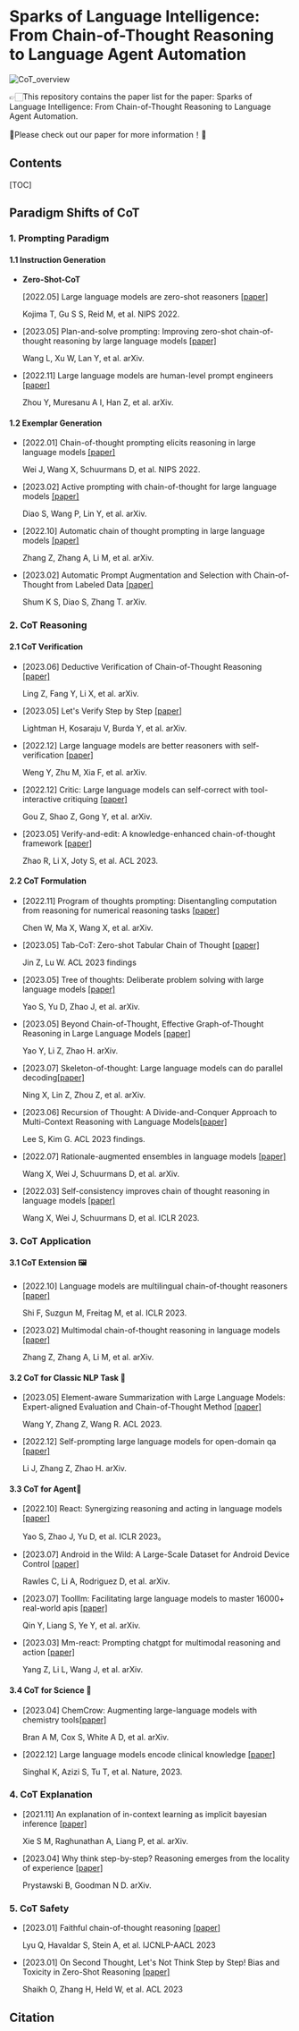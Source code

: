 # Sparks of Language Intelligence: From Chain-of-Thought Reasoning to Language Agent Automation

![CoT_overview](fig\CoT_overview.png)

👉🏻This repository contains the paper list for the paper: Sparks of Language Intelligence: From Chain-of-Thought Reasoning to Language Agent Automation. 

👀Please check out our paper for more information！🫡

## Contents

[TOC]



## Paradigm Shifts of CoT

### 1. Prompting Paradigm

#### 1.1 Instruction Generation

- **Zero-Shot-CoT**

  [2022.05]  Large language models are zero-shot reasoners [[paper]](https://arxiv.org/abs/2205.11916)

  Kojima T, Gu S S, Reid M, et al. NIPS 2022.

- [2023.05] Plan-and-solve prompting: Improving zero-shot chain-of-thought reasoning by large language models [[paper]](https://arxiv.org/abs/2305.04091)

  Wang L, Xu W, Lan Y, et al. arXiv. 

- [2022.11] Large language models are human-level prompt engineers [[paper]](https://arxiv.org/abs/2211.01910)

  Zhou Y, Muresanu A I, Han Z, et al.  arXiv. 

#### 1.2 Exemplar Generation

- [2022.01] Chain-of-thought prompting elicits reasoning in large language models [[paper]](https://arxiv.org/abs/2201.11903)

  Wei J, Wang X, Schuurmans D, et al.  NIPS 2022.

- [2023.02] Active prompting with chain-of-thought for large language models [[paper]](https://arxiv.org/abs/2302.12246)

  Diao S, Wang P, Lin Y, et al.  arXiv.

- [2022.10] Automatic chain of thought prompting in large language models [[paper]](https://arxiv.org/abs/2210.03493)

  Zhang Z, Zhang A, Li M, et al. arXiv.

- [2023.02] Automatic Prompt Augmentation and Selection with Chain-of-Thought from Labeled Data [[paper]](https://arxiv.org/abs/2302.12822)

  Shum K S, Diao S, Zhang T. arXiv.

### 2. CoT Reasoning

#### 2.1 CoT Verification

- [2023.06] Deductive Verification of Chain-of-Thought Reasoning [[paper]]()

  Ling Z, Fang Y, Li X, et al. arXiv.

- [2023.05] Let's Verify Step by Step [[paper]](https://arxiv.org/abs/2305.20050)

  Lightman H, Kosaraju V, Burda Y, et al. arXiv.

- [2022.12] Large language models are better reasoners with self-verification [[paper]](https://arxiv.org/abs/2212.09561)

  Weng Y, Zhu M, Xia F, et al. arXiv.

- [2022.12] Critic: Large language models can self-correct with tool-interactive critiquing [[paper]](https://arxiv.org/abs/2305.11738)

  Gou Z, Shao Z, Gong Y, et al. arXiv.

- [2023.05] Verify-and-edit: A knowledge-enhanced chain-of-thought framework [[paper]](https://aclanthology.org/2023.acl-long.320/)

  Zhao R, Li X, Joty S, et al. ACL 2023.

#### 2.2 CoT Formulation

- [2022.11] Program of thoughts prompting: Disentangling computation from reasoning for numerical reasoning tasks [[paper]](https://arxiv.org/abs/2211.12588)

  Chen W, Ma X, Wang X, et al. arXiv.

- [2023.05] Tab-CoT: Zero-shot Tabular Chain of Thought [[paper]](https://aclanthology.org/2023.findings-acl.651/)

  Jin Z, Lu W.  ACL 2023 findings

- [2023.05]  Tree of thoughts: Deliberate problem solving with large language models [[paper]](https://arxiv.org/abs/2305.10601)

  Yao S, Yu D, Zhao J, et al. arXiv.

- [2023.05] Beyond Chain-of-Thought, Effective Graph-of-Thought Reasoning in Large Language Models [[paper]](https://arxiv.org/abs/2305.16582)

  Yao Y, Li Z, Zhao H. arXiv.

- [2023.07] Skeleton-of-thought: Large language models can do parallel decoding[[paper]](https://arxiv.org/abs/2307.15337)

  Ning X, Lin Z, Zhou Z, et al. arXiv.

- [2023.06] Recursion of Thought: A Divide-and-Conquer Approach to Multi-Context Reasoning with Language Models[[paper]](https://aclanthology.org/2023.findings-acl.40.pdf)

  Lee S, Kim G. ACL 2023 findings.

- [2022.07] Rationale-augmented ensembles in language models [[paper]](https://arxiv.org/abs/2207.00747)

  Wang X, Wei J, Schuurmans D, et al. arXiv.

- [2022.03] Self-consistency improves chain of thought reasoning in language models [[paper]](https://arxiv.org/abs/2203.11171)

  Wang X, Wei J, Schuurmans D, et al.  ICLR 2023.

### 3. CoT Application

#### 3.1 CoT Extension 🖼️

- [2022.10] Language models are multilingual chain-of-thought reasoners [[paper]](https://arxiv.org/abs/2210.03057)

  Shi F, Suzgun M, Freitag M, et al. ICLR 2023.

- [2023.02] Multimodal chain-of-thought reasoning in language models [[paper]](https://arxiv.org/abs/2302.00923)

  Zhang Z, Zhang A, Li M, et al. arXiv.

#### 3.2 CoT for Classic NLP Task 📖

- [2023.05] Element-aware Summarization with Large Language Models: Expert-aligned Evaluation and Chain-of-Thought Method [[paper]](https://aclanthology.org/2023.acl-long.482/)

  Wang Y, Zhang Z, Wang R.  ACL 2023.

- [2022.12] Self-prompting large language models for open-domain qa [[paper]](https://arxiv.org/abs/2212.08635)

  Li J, Zhang Z, Zhao H. arXiv.

#### 3.3 CoT for Agent🤖

- [2022.10] React: Synergizing reasoning and acting in language models [[paper]]()

  Yao S, Zhao J, Yu D, et al. ICLR 2023。

- [2023.07] Android in the Wild: A Large-Scale Dataset for Android Device Control [[paper]](https://arxiv.org/abs/2307.10088)

  Rawles C, Li A, Rodriguez D, et al. arXiv.

- [2023.07] Toolllm: Facilitating large language models to master 16000+ real-world apis [[paper]](https://arxiv.org/abs/2307.16789)

  Qin Y, Liang S, Ye Y, et al. arXiv.

- [2023.03] Mm-react: Prompting chatgpt for multimodal reasoning and action [[paper]](https://arxiv.org/abs/2303.11381)

  Yang Z, Li L, Wang J, et al. arXiv.

#### 3.4 CoT for Science 🧪

- [2023.04] ChemCrow: Augmenting large-language models with chemistry tools[[paper]](https://arxiv.org/abs/2304.05376)

  Bran A M, Cox S, White A D, et al. arXiv.

- [2022.12] Large language models encode clinical knowledge [[paper]](https://www.nature.com/articles/s41586-023-06291-2)

  Singhal K, Azizi S, Tu T, et al.  Nature, 2023.

### 4. CoT Explanation

- [2021.11] An explanation of in-context learning as implicit bayesian inference [[paper]](https://arxiv.org/abs/2111.02080)

  Xie S M, Raghunathan A, Liang P, et al. arXiv.

- [2023.04] Why think step-by-step? Reasoning emerges from the locality of experience [[paper]](https://arxiv.org/abs/2304.03843)

  Prystawski B, Goodman N D. arXiv.

### 5. CoT Safety

- [2023.01] Faithful chain-of-thought reasoning [[paper]](https://arxiv.org/abs/2301.13379)

  Lyu Q, Havaldar S, Stein A, et al. IJCNLP-AACL 2023

- [2023.01] On Second Thought, Let's Not Think Step by Step! Bias and Toxicity in Zero-Shot Reasoning [[paper]](https://aclanthology.org/2023.acl-long.244/)

  Shaikh O, Zhang H, Held W, et al. ACL 2023



## 

## Citation

